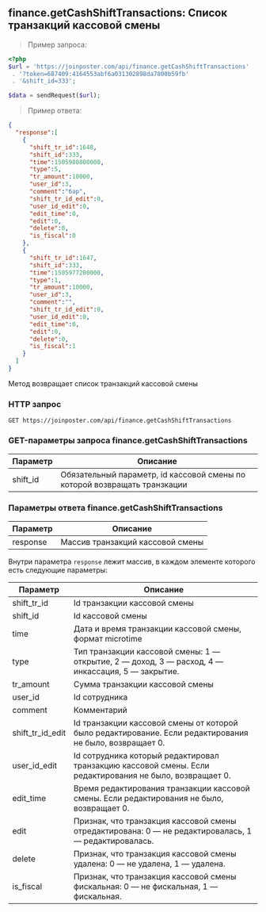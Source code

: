 ## finance.getCashShiftTransactions: Список транзакций кассовой смены

> Пример запроса:

```php
<?php
$url = 'https://joinposter.com/api/finance.getCashShiftTransactions'
 . '?token=687409:4164553abf6a031302898da7800b59fb'
 . '&shift_id=333';

$data = sendRequest($url);
```

> Пример ответа:

```json
{  
  "response":[  
    {  
      "shift_tr_id":1648,
      "shift_id":333,
      "time":1505980800000,
      "type":5,
      "tr_amount":10000,
      "user_id":3,
      "comment":"бар",
      "shift_tr_id_edit":0,
      "user_id_edit":0,
      "edit_time":0,
      "edit":0,
      "delete":0,
      "is_fiscal":0
    },
    {  
      "shift_tr_id":1647,
      "shift_id":333,
      "time":1505977200000,
      "type":1,
      "tr_amount":10000,
      "user_id":3,
      "comment":"",
      "shift_tr_id_edit":0,
      "user_id_edit":0,
      "edit_time":0,
      "edit":0,
      "delete":0,
      "is_fiscal":1
    }
  ]
}
```

Метод возвращает список транзакций кассовой смены

### HTTP запрос

`GET https://joinposter.com/api/finance.getCashShiftTransactions`

### GET-параметры запроса finance.getCashShiftTransactions

Параметр | Описание
-------- | --------
shift_id | Обязательный параметр, id кассовой смены по которой возвращать транзкации

### Параметры ответа finance.getCashShiftTransactions

Параметр | Описание
-------- | --------
response | Массив транзакций кассовой смены

Внутри параметра `response` лежит массив, в каждом элементе которого есть следующие параметры:

Параметр | Описание
-------- | --------
shift_tr_id | Id транзакции кассовой смены
shift_id | Id кассовой смены
time | Дата и время транзакции кассовой смены, формат microtime
type | Тип транзакции кассовой смены: 1 — открытие, 2 — доход, 3 — расход, 4 — инкассация, 5 — закрытие.
tr_amount | Сумма транзакции кассовой смены
user_id | Id сотрудника
comment | Комментарий
shift_tr_id_edit | Id транзакции кассовой смены от которой было редактирование. Если редактирования не было, возвращает 0.
user_id_edit | Id сотрудника который редактировал транзакцию кассовой смены. Если редактирования не было, возвращает 0.
edit_time | Время редактирования транзакции кассовой смены. Если редактирования не было, возвращает 0.
edit | Признак, что транзакция кассовой смены отредактирована: 0 — не редактировалась, 1 — редактировалась.
delete | Признак, что транзакция кассовой смены удалена: 0 — не удалена, 1 — удалена.
is_fiscal | Признак, что транзакция кассовой смены фискальная: 0 — не фискальная, 1 — фискальная.
